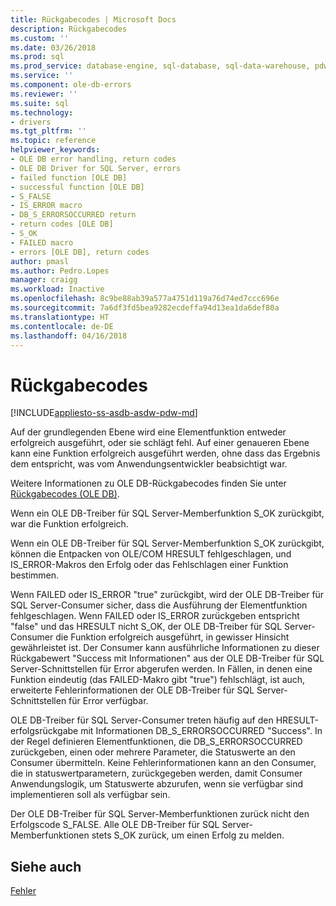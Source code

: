 ```yaml
---
title: Rückgabecodes | Microsoft Docs
description: Rückgabecodes
ms.custom: ''
ms.date: 03/26/2018
ms.prod: sql
ms.prod_service: database-engine, sql-database, sql-data-warehouse, pdw
ms.service: ''
ms.component: ole-db-errors
ms.reviewer: ''
ms.suite: sql
ms.technology:
- drivers
ms.tgt_pltfrm: ''
ms.topic: reference
helpviewer_keywords:
- OLE DB error handling, return codes
- OLE DB Driver for SQL Server, errors
- failed function [OLE DB]
- successful function [OLE DB]
- S_FALSE
- IS_ERROR macro
- DB_S_ERRORSOCCURRED return
- return codes [OLE DB]
- S_OK
- FAILED macro
- errors [OLE DB], return codes
author: pmasl
ms.author: Pedro.Lopes
manager: craigg
ms.workload: Inactive
ms.openlocfilehash: 8c9be88ab39a577a4751d119a76d74ed7ccc696e
ms.sourcegitcommit: 7a6df3fd5bea9282ecdeffa94d13ea1da6def80a
ms.translationtype: HT
ms.contentlocale: de-DE
ms.lasthandoff: 04/16/2018
---
```

# <a name="return-codes"></a>Rückgabecodes
[!INCLUDE[appliesto-ss-asdb-asdw-pdw-md](../../../includes/appliesto-ss-asdb-asdw-pdw-md.md)]

  Auf der grundlegenden Ebene wird eine Elementfunktion entweder erfolgreich ausgeführt, oder sie schlägt fehl. Auf einer genaueren Ebene kann eine Funktion erfolgreich ausgeführt werden, ohne dass das Ergebnis dem entspricht, was vom Anwendungsentwickler beabsichtigt war.  
  
 Weitere Informationen zu OLE DB-Rückgabecodes finden Sie unter [Rückgabecodes (OLE DB)](http://go.microsoft.com/fwlink/?LinkId=101631).  
  
 Wenn ein OLE DB-Treiber für SQL Server-Memberfunktion S_OK zurückgibt, war die Funktion erfolgreich.  
  
 Wenn ein OLE DB-Treiber für SQL Server-Memberfunktion S_OK zurückgibt, können die Entpacken von OLE/COM HRESULT fehlgeschlagen, und IS_ERROR-Makros den Erfolg oder das Fehlschlagen einer Funktion bestimmen.  
  
 Wenn FAILED oder IS_ERROR "true" zurückgibt, wird der OLE DB-Treiber für SQL Server-Consumer sicher, dass die Ausführung der Elementfunktion fehlgeschlagen. Wenn FAILED oder IS_ERROR zurückgeben entspricht "false" und das HRESULT nicht S_OK, der OLE DB-Treiber für SQL Server-Consumer die Funktion erfolgreich ausgeführt, in gewisser Hinsicht gewährleistet ist. Der Consumer kann ausführliche Informationen zu dieser Rückgabewert "Success mit Informationen" aus der OLE DB-Treiber für SQL Server-Schnittstellen für Error abgerufen werden. In Fällen, in denen eine Funktion eindeutig (das FAILED-Makro gibt "true") fehlschlägt, ist auch, erweiterte Fehlerinformationen der OLE DB-Treiber für SQL Server-Schnittstellen für Error verfügbar.  
  
 OLE DB-Treiber für SQL Server-Consumer treten häufig auf den HRESULT-erfolgsrückgabe mit Informationen DB_S_ERRORSOCCURRED "Success". In der Regel definieren Elementfunktionen, die DB_S_ERRORSOCCURRED zurückgeben, einen oder mehrere Parameter, die Statuswerte an den Consumer übermitteln. Keine Fehlerinformationen kann an den Consumer, die in statuswertparametern, zurückgegeben werden, damit Consumer Anwendungslogik, um Statuswerte abzurufen, wenn sie verfügbar sind implementieren soll als verfügbar sein.  
  
 Der OLE DB-Treiber für SQL Server-Memberfunktionen zurück nicht den Erfolgscode S_FALSE. Alle OLE DB-Treiber für SQL Server-Memberfunktionen stets S_OK zurück, um einen Erfolg zu melden.  
  
## <a name="see-also"></a>Siehe auch  
 [Fehler](../../oledb/ole-db-errors/errors.md)  
  
  
